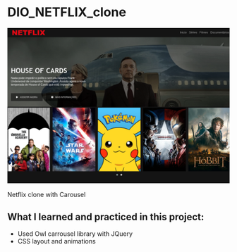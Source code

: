 # DIO_NETFLIX_clone

![Desktop Layout](desktop_layout.png)

Netflix clone with Carousel

## What I learned and practiced in this project:

 - Used Owl carrousel library with JQuery
 - CSS layout and animations
